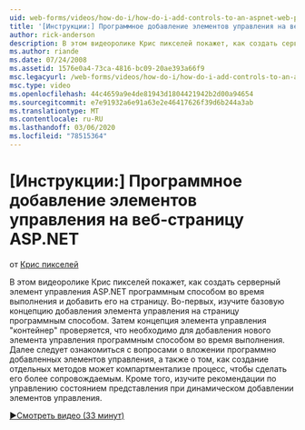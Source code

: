 ```yaml
---
uid: web-forms/videos/how-do-i/how-do-i-add-controls-to-an-aspnet-web-page-programmatically
title: '[Инструкции:] Программное добавление элементов управления на веб-страницу ASP.NET | Документация Майкрософт'
author: rick-anderson
description: В этом видеоролике Крис пикселей покажет, как создать серверный элемент управления ASP.NET программным способом во время выполнения и добавить его на страницу. Сначала изучите базовое понятие o...
ms.author: riande
ms.date: 07/24/2008
ms.assetid: 1576e0a4-73ca-4816-bc09-20ae393a66f9
msc.legacyurl: /web-forms/videos/how-do-i/how-do-i-add-controls-to-an-aspnet-web-page-programmatically
msc.type: video
ms.openlocfilehash: 44c4659a9e4de81943d1804421942b2d00a94654
ms.sourcegitcommit: e7e91932a6e91a63e2e46417626f39d6b244a3ab
ms.translationtype: MT
ms.contentlocale: ru-RU
ms.lasthandoff: 03/06/2020
ms.locfileid: "78515364"
---
```

# <a name="how-do-i-add-controls-to-an-aspnet-web-page-programmatically"></a>[Инструкции:] Программное добавление элементов управления на веб-страницу ASP.NET

от [Крис пикселей](https://twitter.com/chrispels)

В этом видеоролике Крис пикселей покажет, как создать серверный элемент управления ASP.NET программным способом во время выполнения и добавить его на страницу. Во-первых, изучите базовую концепцию добавления элемента управления на страницу программным способом. Затем концепция элемента управления "контейнер" проверяется, что необходимо для добавления нового элемента управления программным способом во время выполнения. Далее следует ознакомиться с вопросами о вложении программно добавленных элементов управления, а также о том, как создание отдельных методов может компартментализе процесс, чтобы сделать его более сопровождаемым. Кроме того, изучите рекомендации по управлению состоянием представления при динамическом добавлении элементов управления.

[&#9654;Смотреть видео (33 минут)](https://channel9.msdn.com/Blogs/ASP-NET-Site-Videos/how-do-i-add-controls-to-an-aspnet-web-page-programmatically)
